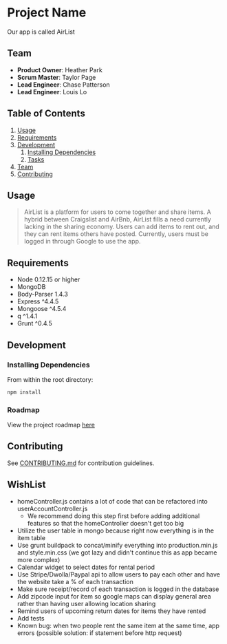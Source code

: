 # Project Name
Our app is called AirList



## Team

  - __Product Owner__: Heather Park
  - __Scrum Master__: Taylor Page
  - __Lead Engineer__: Chase Patterson
  - __Lead Engineer__: Louis Lo

## Table of Contents

1. [Usage](#Usage)
1. [Requirements](#requirements)
1. [Development](#development)
    1. [Installing Dependencies](#installing-dependencies)
    1. [Tasks](#tasks)
1. [Team](#team)
1. [Contributing](#contributing)

## Usage

> AirList is a platform for users to come together and share items. A hybrid between Craigslist and AirBnb, AirList fills a need currently lacking in the sharing economy. Users can add items to rent out, and they can rent items others have posted. Currently, users must be logged in through Google to use the app.

## Requirements

- Node 0.12.15 or higher
- MongoDB
- Body-Parser 1.4.3
- Express ^4.4.5
- Mongoose ^4.5.4
- q ^1.4.1
- Grunt ^0.4.5


## Development

### Installing Dependencies

From within the root directory:

```sh
npm install
```

### Roadmap

View the project roadmap [here](https://waffle.io/GreenfieldMewTwo/GreenfieldMewTwo)


## Contributing

See [CONTRIBUTING.md](CONTRIBUTING.md) for contribution guidelines.

## WishList

- homeController.js contains a lot of code that can be refactored into userAccountController.js
  - We recommend doing this step first before adding additional features so that the homeController doesn't get too big
- Utilize the user table in mongo because right now everything is in the item table
- Use grunt buildpack to concat/minify everything into production.min.js and style.min.css (we got lazy and didn't continue this as app became more complex)
- Calendar widget to select dates for rental period
- Use Stripe/Dwolla/Paypal api to allow users to pay each other and have the website take a % of each transaction
- Make sure receipt/record of each transaction is logged in the database
- Add zipcode input for item so google maps can display general area rather than having user allowing location sharing
- Remind users of upcoming return dates for items they have rented
- Add tests
- Known bug: when two people rent the same item at the same time, app errors (possible solution: if statement before http request)

